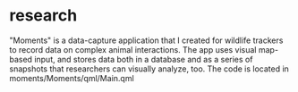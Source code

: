 # research
"Moments" is a data-capture application that I created for wildlife trackers to record data on complex animal interactions. The app uses visual map-based input, and stores data both in a database and as a series of snapshots that researchers can visually analyze, too. The code is located in moments/Moments/qml/Main.qml
      
